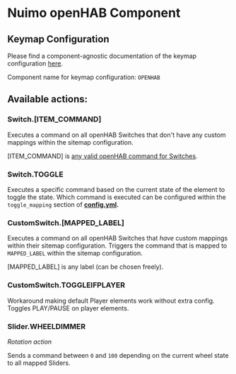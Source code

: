 # Nuimo openHAB Component

## Keymap Configuration

Please find a component-agnostic documentation of the keymap configuration [here](../examples/keymaps).

Component name for keymap configuration: `OPENHAB`

## Available actions:

### Switch.[ITEM_COMMAND]

Executes a command on all openHAB Switches that don't have any custom mappings within the sitemap configuration.

[ITEM_COMMAND] is [any valid openHAB command for Switches](https://docs.openhab.org/configuration/items.html).

### Switch.TOGGLE

Executes a specific command based on the current state of the element to toggle the state. Which command is executed can be configured within the 
`toggle_mapping` section of **[config.yml](../../config.example.yml#L64).**

### CustomSwitch.[MAPPED_LABEL]

Executes a command on all openHAB Switches that *have* custom mappings within their sitemap configuration.
Triggers the command that is mapped to `MAPPED_LABEL` within the sitemap configuration.

[MAPPED_LABEL] is any label (can be chosen freely).

### CustomSwitch.TOGGLEIFPLAYER

Workaround making default Player elements work without extra config. Toggles PLAY/PAUSE on player elements.

### Slider.WHEELDIMMER

*Rotation action*

Sends a command between `0` and `100` depending on the current wheel state to all mapped Sliders.